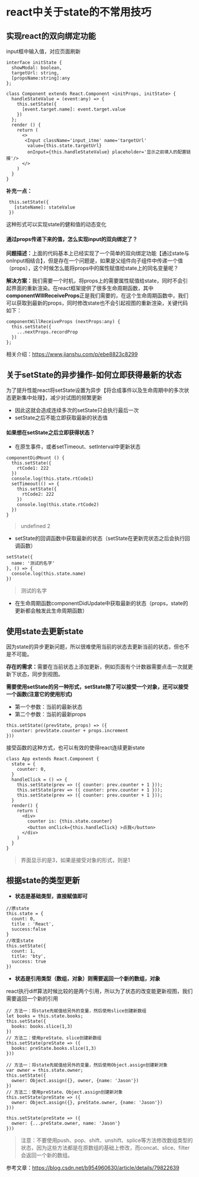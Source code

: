 # react中关于state的不常用技巧

## 实现react的双向绑定功能

input框中输入值，对应页面刷新
```
interface initState {
  showModal: boolean,
  targetUrl: string,
  [propsName:string]:any
};

class Component extends React.Component <initProps, initState> {
  handleStateValue = (event:any) => {
    this.setState({
      [event.target.name]: event.target.value
    })
  };
  render () {
    return (
      <>
       <Input className='input_itme' name='targetUrl'  
        value={this.state.targetUrl}
        onInput={this.handleStateValue} placeholder='显示之前填入的配置链接'/>
      </>
    )
  } 
}
```
**补充一点：**
 ```
  this.setState({
    [stateName]: stateValue
  })
 ```
 这种形式可以实现state的健和值的动态变化

#### 通过props传递下来的值，怎么实现input的双向绑定了？
<strong>问题描述：</strong>上面的代码基本上已经实现了一个简单的双向绑定功能【通过state与onInput相结合】，但是存在一个问题是，如果是父组件向子组件中传递一个值（props），这个时候怎么能将props中的属性赋值给state上的同名变量呢？

<strong>解决方案：</strong>我们需要一个时机，将props上的需要属性赋值给state，同时不会引起界面的重新渲染。在react框架提供了很多生命周期函数，其中<strong>componentWIllReceiveProps</strong>正是我们需要的，在这个生命周期函数中，我们可以获取到最新的props，同时修改state也不会引起视图的重新渲染，关键代码如下：
```
componentWillReceiveProps (nextProps:any) {
  this.setState({
    ...nextProps.recordProp
  })
};
```
相关介绍：<https://www.jianshu.com/p/ebe8823c8299>

## 关于setState的异步操作-如何立即获得最新的状态
为了提升性能react将setState设置为异步【将合成事件以及生命周期中的多次状态更新集中处理】，减少对试图的频繁更新
- 因此这就会造成连续多次的setState只会执行最后一次
- setState之后不能立即获取最新的状态值

#### 如果想在setState之后立即获得状态？

- 在原生事件，或者setTimeout、setInterval中更新状态
```
componentDidMount () {
  this.setState({
    rtCode1: 222
  })
  console.log(this.state.rtCode1)
  setTimeout(() => {
    this.setState({
      rtCode2: 222
    })
    console.log(this.state.rtCode2)
  })
}
```
> undefined  2

- setState的回调函数中获取最新的状态（setState在更新完状态之后会执行回调函数）
```
setState({
  name: '测试的名字'
}, () => {
  console.log(this.state.name)
})
```
> 测试的名字
- 在生命周期函数componentDidUpdate中获取最新的状态（props，state的更新都会触发此生命周期函数）

## 使用state去更新state
因为state的异步更新问题，所以很难使用当前的状态去更新当前的状态，但也不是不可能。

<strong>存在的需求：</strong>需要在当前状态上添加更新，例如页面有个计数器需要点击一次就更新下状态，同步到视图。

**需要使用setState的另一种形式，setState除了可以接受一个对象，还可以接受一个函数(注意它的使用形式)**

- 第一个参数：当前的最新状态
- 第二个参数：当前的最新props
```
this.setState((prevState, props) => ({
  counter: prevState.counter + props.increment
}))
```
接受函数的这种方式，也可以有效的使得react连续更新state
```
class App extends React.Component {
  state = {
    counter: 0,
  }
  handleClick = () => {
    this.setState(prev => ({ counter: prev.counter + 1 }));
    this.setState(prev => ({ counter: prev.counter + 1 }));
    this.setState(prev => ({ counter: prev.counter + 1 }));
  }
  render() {
    return (
      <div>
        counter is: {this.state.counter}
        <button onClick={this.handleClick} >点我</button>
      </div>
    )
  }
}
```
> 界面显示的是3，如果是接受对象的形式，则是1

## 根据state的类型更新
- **状态是基础类型，直接赋值即可**
```
//原state
this.state = {
  count: 0,
  title : 'React',
  success:false
}
//改变state
this.setState({
  count: 1,
  title: 'bty',
  success: true
})
```
- **状态是引用类型（数组，对象）则需要返回一个新的数组，对象**

react执行diff算法时候比较的是两个引用，所以为了状态的改变能更新视图，我们需要返回一个新的引用
```
// 方法一：将state先赋值给另外的变量，然后使用slice创建新数组
let books = this.state.books; 
this.setState({
  books: books.slice(1,3)
})
// 方法二：使用preState、slice创建新数组
this.setState(preState => ({
  books: preState.books.slice(1,3)
}))

// 方法一：将state先赋值给另外的变量，然后使用Object.assign创建新对象
var owner = this.state.owner;
this.setState({
  owner: Object.assign({}, owner, {name: 'Jason'})
})
// 方法二：使用preState、Object.assign创建新对象
this.setState(preState => ({
  owner: Object.assign({}, preState.owner, {name: 'Jason'})
}))
 
this.setState(preState => ({
  owner: {...preState.owner, name: 'Jason'}
}))
```
> 注意：不要使用push、pop、shift、unshift、splice等方法修改数组类型的状态，因为这些方法都是在原数组的基础上修改，而concat、slice、filter会返回一个新的数组。

参考文章：<https://blog.csdn.net/b954960630/article/details/79822639>

